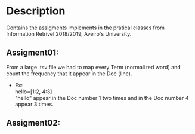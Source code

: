 # Description
Contains the assigments implements in the pratical classes from Information Retrivel 2018/2019, Aveiro's University.
<br />

## Assigment01:
From a large .tsv file we had to map every Term (normalized word) and count the frequency that it appear in the Doc (line).<br/>
* Ex: <br/>
hello=[1:2, 4:3]<br/>
"hello" appear in the Doc number 1 two times and in the Doc number 4 appear 3 times.

## Assigment02: